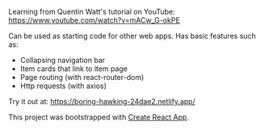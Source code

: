 Learning from Quentin Watt's tutorial on YouTube: https://www.youtube.com/watch?v=mACw_G-okPE

Can be used as starting code for other web apps. 
Has basic features such as:
- Collapsing navigation bar
- Item cards that link to item page
- Page routing (with react-router-dom)
- Http requests (with axios)

Try it out at: https://boring-hawking-24dae2.netlify.app/

This project was bootstrapped with [Create React App](https://github.com/facebook/create-react-app).

